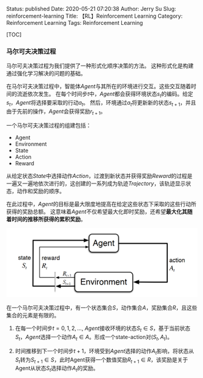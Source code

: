 Status: published
Date: 2020-05-21 07:20:38
Author: Jerry Su
Slug: reinforcement-learning
Title: 【RL】Reinforcement Learning
Category: Reinforcement Learning 
Tags: Reinforcement Learning 

[TOC]

### 马尔可夫决策过程

马尔可夫决策过程为我们提供了一种形式化顺序决策的方法。 这种形式化是构建通过强化学习解决的问题的基础。

在马尔可夫决策过程中，智能体$Agent$与其所在的环境进行交互。这些交互随着时间的流逝依次发生。 在每个时间步$t$中，$Agent$都会获得环境状态$s_t$的编码。给定$s_t$，$Agent$将选择要采取的行动$a_t$。 然后，环境通过$a_t$将更新新的状态$s_{t+1}$，并且由于先前的操作，$Agent$会获得奖励$r_{t+1}$。

一个马尔可夫决策过程的组建包括：

- Agent
- Environment
- State
- Action
- Reward

从给定状态$State$中选择动作$Action$，过渡到新状态并获得奖励$Reward$的过程是一遍又一遍地依次进行的，这创建的一系列成为轨迹$Trajectory$，该轨迹显示状态，动作和奖励的顺序。

在此过程中，$Agent$的目标是最大限度地提高在给定这些状态下采取的这些行动所获得的奖励总额。 这意味着$Agent$不仅希望最大化即时奖励，还希望**最大化其随着时间的推移所获得的累积奖励**。

![mdp](../images/RL/MDP-diagram.png)

在一个马尔可夫决策过程中，有一个状态集合$S$，动作集合$A$，奖励集合$R$，且这些集合的元素是有限的。

1. 在每一个时间步$t = 0, 1, 2, ...$, $Agent$接收环境的状态$S_t \in S$，基于当前状态$S_t$，$Agent$选择一个动作$A_t \in A$。形成一个state-action对($S_t, A_t$)。

2. 时间推移到下一个时间步$t + 1$，环境受到$Agent$选择的动作$A_t$影响，将状态从$S_t$转为$S_{t+1} \in S$，此时Agent获得一个数值奖励$R_{t+1} \in R$，该奖励是关于Agent从状态$S_t$选择动作$A_t$的奖励。

